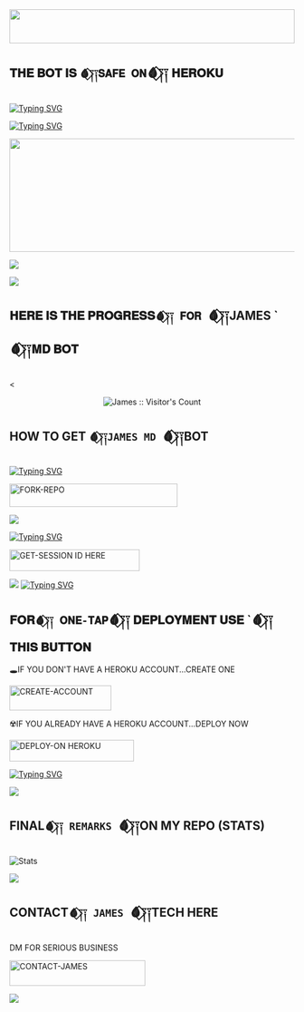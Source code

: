

<img src="https://files.catbox.moe/xw348m.jpg" height="60" width="100%">

##  𝐓𝐇𝐄 𝐁𝐎𝐓 𝐈𝐒 `🩸⃟༑༑𝐒𝐀𝐅𝐄 𝐎𝐍`🩸⃟༑༑ 𝐇𝐄𝐑𝐎𝐊𝐔

[![Typing SVG](https://readme-typing-svg.herokuapp.com?font=Rockstar-ExtraBold&size=30&pause=1000&color=black&center=true&vCenter=true&width=815&height=60&lines=𒆜+∰+🎼+𝄞+≣+⫸+★)](https://git.io/typing-svg) 




[![Typing SVG](https://readme-typing-svg.herokuapp.com?font=Rockstar-ExtraBold&size=30&pause=1000&color=red&center=true&vCenter=true&width=815&height=60&lines=𝗝𝗔𝗠𝗘𝗦`🩸⃟༑༑+𝗠𝗗+𝗕𝗢𝗧`🩸⃟༑༑+𝗖𝗥𝗘𝗔𝗧𝗘𝗗+𝗕𝗬+`🩸⃟༑༑𝗝𝗔𝗠𝗘𝗦𝗧𝗘𝗖𝗛)](https://git.io/typing-svg) 

<p align="centre"><img src="https://files.catbox.moe/z5e40f.jpg" width="600" height="200" />




<a><img src='https://i.imgur.com/LyHic3i.gif'/></a>


<a><img src='https://i.imgur.com/LyHic3i.gif'/></a>

## 𝐇𝐄𝐑𝐄 𝐈𝐒 𝐓𝐇𝐄 𝐏𝐑𝐎𝐆𝐑𝐄𝐒𝐒`🩸⃟༑༑ 𝐅𝐎𝐑 `🩸⃟༑༑JAMES `🩸⃟༑༑𝐌𝐃 𝐁𝐎𝐓 


<

 <p align="center"><img src="https://profile-counter.glitch.me/{JAMES-MD}/count.svg" alt="James :: Visitor's Count" old_src="https://profile-counter.glitch.me/{mustaffa}/count.svg" /></p>






## HOW TO GET  `🩸⃟༑༑JAMES MD `🩸⃟༑༑BOT

  
[![Typing SVG](https://readme-typing-svg.herokuapp.com?font=Rockstar-ExtraBold&color=red&lines=𝗙𝗢𝗥𝗞🩸⃟+𝗔𝗡𝗗`🩸⃟༑༑+𝗦𝗧𝗔𝗥`🩸⃟༑༑+𝗥𝗘𝗣𝗢)](https://git.io/typing-svg)
 

  
   
   <a href="https://github.com/jtechde/james/fork"><img title="FORK-REPO" src="https://img.shields.io/badge/FORK-REPO-h?color=black&style=for-the-badge&logo=tesla" width="297" height="40.45"/></a></p>


<a><img src='https://i.imgur.com/LyHic3i.gif'/></a>

 
 
[![Typing SVG](https://readme-typing-svg.herokuapp.com?font=Rockstar-ExtraBold&color=red&lines=𝗦𝗘𝗦𝗦𝗜𝗢𝗡`🩸⃟༑༑+𝗜𝗗+𝗦𝗜𝗧𝗘`🩸⃟༑༑+𝗜𝗦+𝗛𝗘𝗥𝗘`🩸⃟༑༑)](https://git.io/typing-svg)
 


  <a href="https://james-xtech-session-generator.onrender.com"><img title="GET-SESSION ID HERE" src="https://img.shields.io/badge/GET-SESSION ID HERE-h?color=white&style=for-the-badge&logo=nike" width="230" height="38.45"/></a></p>

  
  <a><img src='https://i.imgur.com/LyHic3i.gif'/></a>
[![Typing SVG](https://readme-typing-svg.herokuapp.com?font=Rockstar-ExtraBold&color=black&lines=𝐃𝐄𝐏𝐋𝐎𝐘+𝐎𝐍+𝐇𝐄𝐑𝐎𝐊𝐔)](https://git.io/typing-svg)


 
  

 
## 𝐅𝐎𝐑`🩸⃟༑༑ 𝐎𝐍𝐄-𝐓𝐀𝐏`🩸⃟༑༑ 𝐃𝐄𝐏𝐋𝐎𝐘𝐌𝐄𝐍𝐓 𝐔𝐒𝐄 `🩸⃟༑༑𝐓𝐇𝐈𝐒 𝐁𝐔𝐓𝐓𝐎𝐍

   🕳IF YOU DON'T HAVE A HEROKU ACCOUNT...CREATE ONE
   
   <a href="https://signup.heroku.com/"><img title="CREATE-ACCOUNT" src="https://img.shields.io/badge/CREATE-ACCOUNT-h?color=black&style=for-the-badge&logo=heroku" width="180" height="43.45"/></a></p>

   ☢️IF YOU ALREADY HAVE A HEROKU ACCOUNT...DEPLOY NOW

 <a href="https://dashboard.heroku.com/new?template=https://github.com/jtechde/james"><img title="DEPLOY-ON HEROKU" src="https://img.shields.io/badge/DEPLOY-ON HEROKU-h?color=black&style=for-the-badge&logo=heroku" width="220" height="38.45"/></a></p>

 
 [![Typing SVG](https://readme-typing-svg.herokuapp.com?font=Rockstar-ExtraBold&size=30&pause=1000&color=0000FF&center=true&vCenter=true&width=815&height=60&lines=▭`🩸⃟༑༑+▬+`🩸⃟༑༑▭+▬+▭+▬+▭+▬+▭+▬+▭)](https://git.io/typing-svg) 

<a><img src='https://i.imgur.com/LyHic3i.gif'/></a>

## FINAL`🩸⃟༑༑ REMARKS `🩸⃟༑༑ON MY REPO (STATS)

![ Stats](https://github-readme-stats.vercel.app/api/pin/?username=jtechde&repo=james&show_owner=true&theme=dark)









<a><img src='https://i.imgur.com/LyHic3i.gif'/></a>

## CONTACT`🩸⃟༑༑ JAMES `🩸⃟༑༑TECH HERE
  DM FOR SERIOUS BUSINESS

   <a href="https://github.com/jtechde/james"><img title="CONTACT-JAMES" src="https://img.shields.io/badge/CONTACT-JAMES-h?color=black&style=for-the-badge&logo=audi" width="240" height="45.45"/></a></p>

<a><img src='https://i.imgur.com/LyHic3i.gif'/></a>


